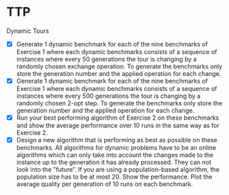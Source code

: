 # TTP
Dynamic Tours
- [x] Generate 1 dynamic benchmark for each of the nine benchmarks of Exercise 1
where each dynamic benchmarks consists of a sequence of instances where every
50 generations the tour is changing by a randomly chosen exchange operation.
To generate the benchmarks only store the generation number and the applied
operation for each change.
- [x] Generate 1 dynamic benchmark for each of the nine benchmarks of Exercise 1
where each dynamic benchmarks consists of a sequence of instances where every
500 generations the tour is changing by a randomly chosen 2-opt step. To generate
the benchmarks only store the generation number and the applied operation for
each change.
- [x] Run your best performing algorithm of Exercise 2 on these benchmarks and show
the average performance over 10 runs in the same way as for Exercise 2.
- [x] Design a new algorithm that is performing as best as possible on these benchmarks.
All algorithms for dynamic problems have to be an online algorithms which can
only take into account the changes made to the instance up to the generation it
has already processed. They can not look into the ”future”. If you are using a
population-based algorithm, the population size has to be at most 20. Show the
performance. Plot the average quality per generation of 10 runs on each benchmark.
